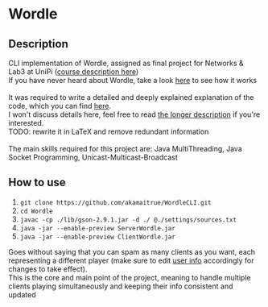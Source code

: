 # Wordle

## Description
CLI implementation of Wordle, assigned as final project for Networks & Lab3 at UniPi ([course description here](https://esami.unipi.it/programma.php?c=55555))\
If you have never heard about Wordle, take a look [here](https://www.youtube.com/watch?v=WnWPXZ6vQB8&pp=ygUPd29yZGxlIHR1dG9yaWFs) to see how it works\
\
It was required to write a detailed and deeply explained explanation of the code, which you can find [here](https://github.com/akamaitrue/WordleCLI/blob/main/Relazione%20Wordle.pdf).\
I won't discuss details here, feel free to read [the longer description](https://github.com/akamaitrue/WordleCLI/blob/main/Relazione%20Wordle.pdf) if you're interested.\
TODO: rewrite it in LaTeX and remove redundant information\
\
The main skills required for this project are: Java MultiThreading, Java Socket Programming, Unicast-Multicast-Broadcast

## How to use
1. `git clone https://github.com/akamaitrue/WordleCLI.git`
2. `cd Wordle`
3. `javac -cp ./lib/gson-2.9.1.jar -d ./ @./settings/sources.txt`
4. `java -jar --enable-preview ServerWordle.jar`
5. `java -jar --enable-preview ClientWordle.jar`

Goes without saying that you can spam as many clients as you want, each representing a different player (make sure to edit [user info](https://github.com/akamaitrue/WordleCLI/blob/main/user_settings.json) accordingly for changes to take effect).\
This is the core and main point of the project, meaning to handle multiple clients playing simultaneously and keeping their info consistent and updated
